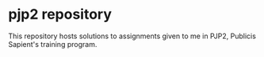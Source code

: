 # pjp2 repository

This repository hosts solutions to assignments given to me in PJP2, Publicis Sapient's training program.
